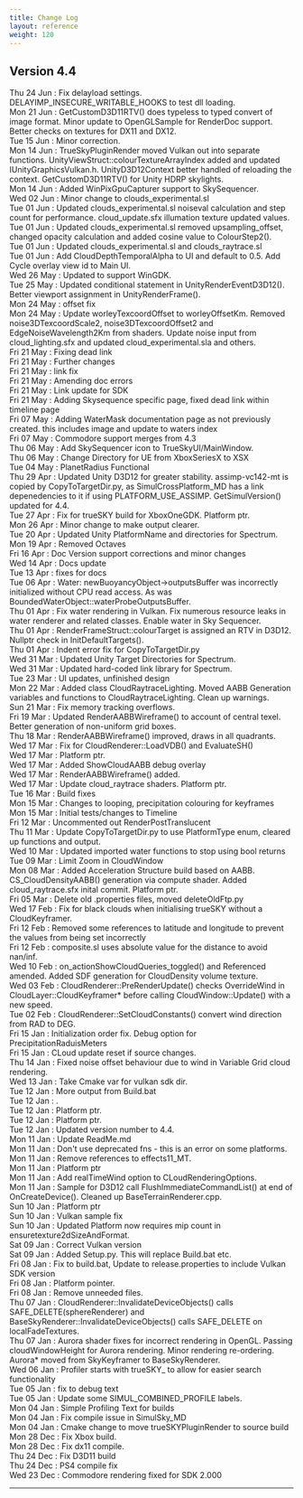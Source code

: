 ```yaml
---
title: Change Log
layout: reference
weight: 120
---
```



Version 4.4
---
Thu 24 Jun : Fix delayload settings. DELAYIMP_INSECURE_WRITABLE_HOOKS to test dll loading.  
Mon 21 Jun : GetCustomD3D11RTV() does typeless to typed convert of image format. Minor update to OpenGLSample for RenderDoc support. Better checks on textures for DX11 and DX12.  
Tue 15 Jun : Minor correction.  
Mon 14 Jun : TrueSkyPluginRender moved Vulkan out into separate functions. UnityViewStruct::colourTextureArrayIndex added and updated IUnityGraphicsVulkan.h. UnityD3D12Context better handled of reloading the context. GetCustomD3D11RTV() for Unity HDRP skylights.  
Mon 14 Jun : Added WinPixGpuCapturer support to SkySequencer.  
Wed 02 Jun : Minor change to clouds_experimental.sl  
Tue 01 Jun : Updated clouds_experimental.sl noiseval calculation and step count for performance. cloud_update.sfx illumation texture updated values.  
Tue 01 Jun : Updated clouds_experimental.sl removed upsampling_offset, changed opacity calculation and added cosine value to ColourStep2().  
Tue 01 Jun : Updated clouds_experimental.sl and clouds_raytrace.sl  
Tue 01 Jun : Add CloudDepthTemporalAlpha to UI and default to 0.5. Add Cycle overlay view id to Main UI.  
Wed 26 May : Updated to support WinGDK.  
Tue 25 May : Updated conditional statement in UnityRenderEventD3D12(). Better viewport assignment in UnityRenderFrame().  
Mon 24 May : offset fix  
Mon 24 May : Update worleyTexcoordOffset to worleyOffsetKm. Removed noise3DTexcoordScale2, noise3DTexcoordOffset2 and EdgeNoiseWavelength2Km from shaders. Update noise input from cloud_lighting.sfx and updated cloud_experimental.sla and others.  
Fri 21 May : Fixing dead link  
Fri 21 May : Further changes  
Fri 21 May : link fix  
Fri 21 May : Amending doc errors  
Fri 21 May : Link update for SDK  
Fri 21 May : Adding Skysequence specific page, fixed dead link within timeline page  
Fri 07 May : Adding WaterMask documentation page as not previously created. this includes image and update to waters index  
Fri 07 May : Commodore support merges from 4.3  
Thu 06 May : Add SkySequencer icon to TrueSkyUI/MainWindow.  
Thu 06 May : Change Directory for UE from XboxSeriesX to XSX  
Tue 04 May : PlanetRadius Functional  
Thu 29 Apr : Updated Unity D3D12 for greater stability. assimp-vc142-mt is copied by CopyToTargetDir.py, as SimulCrossPlatform_MD has a link depenedencies to it if using PLATFORM_USE_ASSIMP. GetSimulVersion() updated for 4.4.  
Tue 27 Apr : Fix for trueSKY build for XboxOneGDK. Platform ptr.  
Mon 26 Apr : Minor change to make output clearer.  
Tue 20 Apr : Updated Unity PlatformName and directories for Spectrum.  
Mon 19 Apr : Removed Octaves  
Fri 16 Apr : Doc Version support corrections and minor changes  
Wed 14 Apr : Docs update  
Tue 13 Apr : fixes for docs  
Tue 06 Apr : Water: newBuoyancyObject-\>outputsBuffer was incorrectly initialized without CPU read access. As was BoundedWaterObject::waterProbeOutputsBuffer.  
Thu 01 Apr : Fix water rendering in Vulkan. Fix numerous resource leaks in water renderer and related classes. Enable water in Sky Sequencer.  
Thu 01 Apr : RenderFrameStruct::colourTarget is assigned an RTV in D3D12. Nullptr check in InitDefaultTargets().  
Thu 01 Apr : Indent error fix for CopyToTargetDir.py  
Wed 31 Mar : Updated Unity Target Directories for Spectrum.  
Wed 31 Mar : Updated hard-coded link library for Spectrum.  
Tue 23 Mar : UI updates, unfinished design  
Mon 22 Mar : Added class CloudRaytraceLighting. Moved AABB Generation variables and functions to CloudRaytraceLighting. Clean up warnings.  
Sun 21 Mar : Fix memory tracking overflows.  
Fri 19 Mar : Updated RenderAABBWireframe() to account of central texel. Better generation of non-uniform grid boxes.  
Thu 18 Mar : RenderAABBWireframe() improved, draws in all quadrants.  
Wed 17 Mar : Fix for CloudRenderer::LoadVDB() and EvaluateSH()  
Wed 17 Mar : Platform ptr.  
Wed 17 Mar : Added ShowCloudAABB debug overlay  
Wed 17 Mar : RenderAABBWireframe() added.  
Wed 17 Mar : Update cloud_raytrace shaders. Platform ptr.  
Tue 16 Mar : Build fixes  
Mon 15 Mar : Changes to looping, precipitation colouring for keyframes  
Mon 15 Mar : Initial tests/changes to Timeline  
Fri 12 Mar : Uncommented out RenderPostTranslucent  
Thu 11 Mar : Update CopyToTargetDir.py to use PlatformType enum, cleared up functions and output.  
Wed 10 Mar : Updated imported water functions to stop using bool returns  
Tue 09 Mar : Limit Zoom in CloudWindow  
Mon 08 Mar : Added Acceleration Structure build based on AABB. CS_CloudDensityAABB() generation via compute shader. Added cloud_raytrace.sfx inital commit. Platform ptr.  
Fri 05 Mar : Delete old .properties files, moved deleteOldFtp.py  
Wed 17 Feb : Fix for black clouds when initialising trueSKY without a CloudKeyframer.  
Fri 12 Feb : Removed some references to latitude and longitude to prevent the values from being set incorrectly  
Fri 12 Feb : composite.sl uses absolute value for the distance to avoid nan/inf.  
Wed 10 Feb : on_actionShowCloudQueries_toggled() and Referenced amended. Added SDF generation for CloudDensity volume texture.  
Wed 03 Feb : CloudRenderer::PreRenderUpdate() checks OverrideWind in CloudLayer::CloudKeyframer* before calling CloudWindow::Update() with a new speed.  
Tue 02 Feb : CloudRenderer::SetCloudConstants() convert wind direction from RAD to DEG.  
Fri 15 Jan : Initialization order fix. Debug option for PrecipitationRaduisMeters  
Fri 15 Jan : CLoud update reset if source changes.  
Thu 14 Jan : Fixed noise offset behaviour due to wind in Variable Grid cloud rendering.  
Wed 13 Jan : Take Cmake var for vulkan sdk dir.  
Tue 12 Jan : More output from Build.bat  
Tue 12 Jan : .  
Tue 12 Jan : Platform ptr.  
Tue 12 Jan : Platform ptr.  
Tue 12 Jan : Updated version number to 4.4.  
Mon 11 Jan : Update ReadMe.md  
Mon 11 Jan : Don't use deprecated fns - this is an error on some platforms.  
Mon 11 Jan : Remove references to effects11_MT.  
Mon 11 Jan : Platform ptr  
Mon 11 Jan : Add realTimeWind option to CLoudRenderingOptions.  
Mon 11 Jan : Sample for D3D12 call FlushImmediateCommandList() at end of OnCreateDevice(). Cleaned up BaseTerrainRenderer.cpp.  
Sun 10 Jan : Platform ptr  
Sun 10 Jan : Vulkan sample fix  
Sun 10 Jan : Updated Platform now requires mip count in ensuretexture2dSizeAndFormat.  
Sat 09 Jan : Correct Vulkan version  
Sat 09 Jan : Added Setup.py. This will replace Build.bat etc.  
Fri 08 Jan : Fix to build.bat, Update to release.properties to include Vulkan SDK version  
Fri 08 Jan : Platform pointer.  
Fri 08 Jan : Remove unneeded files.  
Thu 07 Jan : CloudRenderer::InvalidateDeviceObjects() calls SAFE_DELETE(sphereRenderer) and BaseSkyRenderer::InvalidateDeviceObjects() calls SAFE_DELETE on localFadeTextures.  
Thu 07 Jan : Aurora shader fixes for incorrect rendering in OpenGL. Passing cloudWindowHeight for Aurora rendering. Minor rendering re-ordering. Aurora* moved from SkyKeyframer to BaseSkyRenderer.  
Wed 06 Jan : Profiler starts with trueSKY_ to allow for easier search functionality  
Tue 05 Jan : fix to debug text  
Tue 05 Jan : Update some SIMUL_COMBINED_PROFILE labels.  
Mon 04 Jan : Simple Profiling Text for builds  
Mon 04 Jan : Fix compile issue in SimulSky_MD  
Mon 04 Jan : Cmake change to move trueSKYPluginRender to source build  
Mon 28 Dec : Fix Xbox build.  
Mon 28 Dec : Fix dx11 compile.  
Thu 24 Dec : Fix D3D11 build  
Thu 24 Dec : PS4 compile fix  
Wed 23 Dec : Commodore rendering fixed for SDK 2.000  

<hr>
